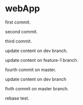 # webApp

first commit.

second commit.

third commit.

update content on dev branch.

update content on feature-1 branch.

fourth commit on master.

update content on dev branch 

fivth commit on master branch.

rebase test.
